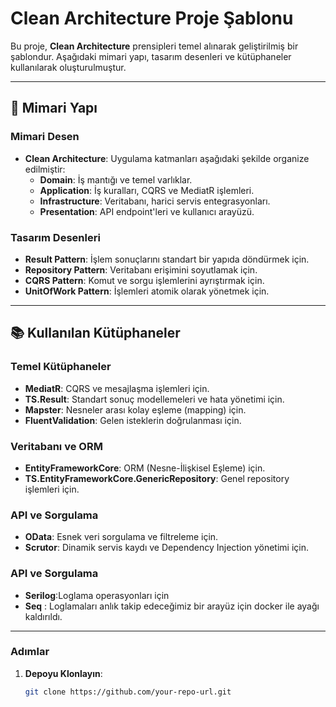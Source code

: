 ﻿# Clean Architecture Proje Şablonu

Bu proje, **Clean Architecture** prensipleri temel alınarak geliştirilmiş bir şablondur. 
Aşağıdaki mimari yapı, tasarım desenleri ve kütüphaneler kullanılarak oluşturulmuştur.

---

## 📐 Mimari Yapı

### **Mimari Desen**
- **Clean Architecture**: Uygulama katmanları aşağıdaki şekilde organize edilmiştir:
  - **Domain**: İş mantığı ve temel varlıklar.
  - **Application**: İş kuralları, CQRS ve MediatR işlemleri.
  - **Infrastructure**: Veritabanı, harici servis entegrasyonları.
  - **Presentation**: API endpoint'leri ve kullanıcı arayüzü.

### **Tasarım Desenleri**
- **Result Pattern**: İşlem sonuçlarını standart bir yapıda döndürmek için.
- **Repository Pattern**: Veritabanı erişimini soyutlamak için.
- **CQRS Pattern**: Komut ve sorgu işlemlerini ayrıştırmak için.
- **UnitOfWork Pattern**: İşlemleri atomik olarak yönetmek için.

---

## 📚 Kullanılan Kütüphaneler

### **Temel Kütüphaneler**
- **MediatR**: CQRS ve mesajlaşma işlemleri için.
- **TS.Result**: Standart sonuç modellemeleri ve hata yönetimi için.
- **Mapster**: Nesneler arası kolay eşleme (mapping) için.
- **FluentValidation**: Gelen isteklerin doğrulanması için.

### **Veritabanı ve ORM**
- **EntityFrameworkCore**: ORM (Nesne-İlişkisel Eşleme) için.
- **TS.EntityFrameworkCore.GenericRepository**: Genel repository işlemleri için.

### **API ve Sorgulama**
- **OData**: Esnek veri sorgulama ve filtreleme için.
- **Scrutor**: Dinamik servis kaydı ve Dependency Injection yönetimi için.

### **API ve Sorgulama**
- **Serilog**:Loglama operasyonları için
- **Seq** : Loglamaları anlık takip edeceğimiz bir arayüz için docker ile ayağı kaldırıldı.
---
### **Adımlar**
1. **Depoyu Klonlayın**:
   ```bash
   git clone https://github.com/your-repo-url.git